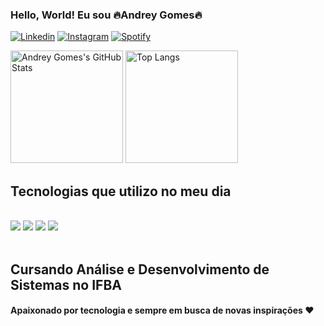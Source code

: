 
### Hello, World! Eu sou 🔥Andrey Gomes🔥

[![Linkedin](https://img.shields.io/badge/LinkedIn-0077B5?style=for-the-badge&logo=linkedin&logoColor=white)](https://www.linkedin.com/in/andrey-gomes-8b18741a5/)
[![Instagram](https://img.shields.io/badge/Instagram-E4405F?style=for-the-badge&logo=instagram&logoColor=white)](https://www.instagram.com/andreygomes.js/)
[![Spotify](https://img.shields.io/badge/Spotify-1ED760?&style=for-the-badge&logo=spotify&logoColor=white)](https://open.spotify.com/user/rk6aar3yw7beafte3h7mxm12l?si=2a4847de0ca442e8)

<div>
    <img height="180em" src="https://github-readme-stats.vercel.app/api?username=johncobain&show_icons=true&theme=tokyonight" alt="Andrey Gomes's GitHub Stats"/>
    <img height="180em" src="https://github-readme-stats.vercel.app/api/top-langs/?username=johncobain&size_weight=0.5&count_weight=0.5&theme=tokyonight" alt="Top Langs"/>
</div>

## Tecnologias que utilizo no meu dia
<div style="display:inline_block"><br>
    <img src="https://img.shields.io/badge/HTML5-E34F26?style=for-the-badge&logo=html5&logoColor=white"/>
    <img src="https://img.shields.io/badge/CSS3-1572B6?style=for-the-badge&logo=css3&logoColor=white"/>
    <img src="https://img.shields.io/badge/JavaScript-F7DF1E?style=for-the-badge&logo=javascript&logoColor=black"/>
    <img src="https://img.shields.io/badge/C-00599C?style=for-the-badge&logo=c&logoColor=white"/>
</div><br>


## Cursando Análise e Desenvolvimento de Sistemas no IFBA
#### Apaixonado por tecnologia e sempre em busca de novas inspirações ❤️
